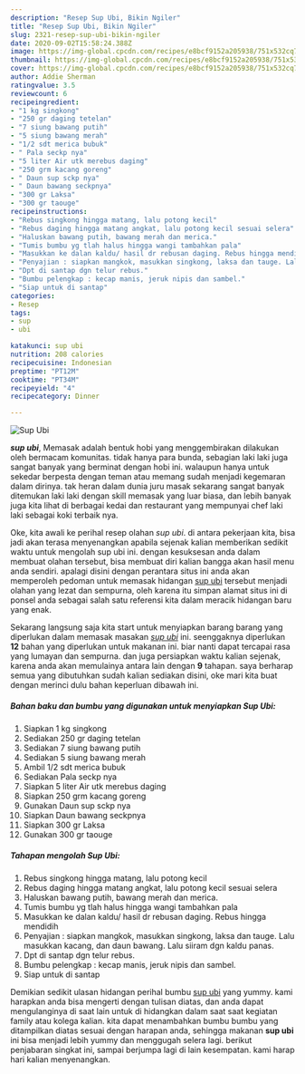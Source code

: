 ```yaml
---
description: "Resep Sup Ubi, Bikin Ngiler"
title: "Resep Sup Ubi, Bikin Ngiler"
slug: 2321-resep-sup-ubi-bikin-ngiler
date: 2020-09-02T15:58:24.388Z
image: https://img-global.cpcdn.com/recipes/e8bcf9152a205938/751x532cq70/sup-ubi-foto-resep-utama.jpg
thumbnail: https://img-global.cpcdn.com/recipes/e8bcf9152a205938/751x532cq70/sup-ubi-foto-resep-utama.jpg
cover: https://img-global.cpcdn.com/recipes/e8bcf9152a205938/751x532cq70/sup-ubi-foto-resep-utama.jpg
author: Addie Sherman
ratingvalue: 3.5
reviewcount: 6
recipeingredient:
- "1 kg singkong"
- "250 gr daging tetelan"
- "7 siung bawang putih"
- "5 siung bawang merah"
- "1/2 sdt merica bubuk"
- " Pala seckp nya"
- "5 liter Air utk merebus daging"
- "250 grm kacang goreng"
- " Daun sup sckp nya"
- " Daun bawang seckpnya"
- "300 gr Laksa"
- "300 gr taouge"
recipeinstructions:
- "Rebus singkong hingga matang, lalu potong kecil"
- "Rebus daging hingga matang angkat, lalu potong kecil sesuai selera"
- "Haluskan bawang putih, bawang merah dan merica."
- "Tumis bumbu yg tlah halus hingga wangi tambahkan pala"
- "Masukkan ke dalan kaldu/ hasil dr rebusan daging. Rebus hingga mendidih"
- "Penyajian : siapkan mangkok, masukkan singkong, laksa dan tauge. Lalu masukkan kacang, dan daun bawang. Lalu siiram dgn kaldu panas."
- "Dpt di santap dgn telur rebus."
- "Bumbu pelengkap : kecap manis, jeruk nipis dan sambel."
- "Siap untuk di santap"
categories:
- Resep
tags:
- sup
- ubi

katakunci: sup ubi 
nutrition: 208 calories
recipecuisine: Indonesian
preptime: "PT12M"
cooktime: "PT34M"
recipeyield: "4"
recipecategory: Dinner

---
```



![Sup Ubi](https://img-global.cpcdn.com/recipes/e8bcf9152a205938/751x532cq70/sup-ubi-foto-resep-utama.jpg)

<b><i>sup ubi</i></b>, Memasak adalah bentuk hobi yang menggembirakan dilakukan oleh bermacam komunitas. tidak hanya para bunda, sebagian laki laki juga sangat banyak yang berminat dengan hobi ini. walaupun hanya untuk sekedar berpesta dengan teman atau memang sudah menjadi kegemaran dalam dirinya. tak heran dalam dunia juru masak sekarang sangat banyak ditemukan laki laki dengan skill memasak yang luar biasa, dan lebih banyak juga kita lihat di berbagai kedai dan restaurant yang mempunyai chef laki laki sebagai koki terbaik nya.

Oke, kita awali ke perihal resep olahan <i>sup ubi</i>. di antara pekerjaan kita, bisa jadi akan terasa menyenangkan apabila sejenak kalian memberikan sedikit waktu untuk mengolah sup ubi ini. dengan kesuksesan anda dalam membuat olahan tersebut, bisa membuat diri kalian bangga akan hasil menu anda sendiri. apalagi disini dengan perantara situs ini anda akan memperoleh pedoman untuk memasak hidangan <u>sup ubi</u> tersebut menjadi olahan yang lezat dan sempurna, oleh karena itu simpan alamat situs ini di ponsel anda sebagai salah satu referensi kita dalam meracik hidangan baru yang enak.




Sekarang langsung saja kita start untuk menyiapkan barang barang yang diperlukan dalam memasak masakan <u><i>sup ubi</i></u> ini. seenggaknya diperlukan <b>12</b> bahan yang diperlukan untuk makanan ini. biar nanti dapat tercapai rasa yang lumayan dan sempurna. dan juga persiapkan waktu kalian sejenak, karena anda akan memulainya antara lain dengan <b>9</b> tahapan. saya berharap semua yang dibutuhkan sudah kalian sediakan disini, oke mari kita buat dengan merinci dulu bahan keperluan dibawah ini.

<!--inarticleads1-->

##### Bahan baku dan bumbu yang digunakan untuk menyiapkan Sup Ubi:

1. Siapkan 1 kg singkong
1. Sediakan 250 gr daging tetelan
1. Sediakan 7 siung bawang putih
1. Sediakan 5 siung bawang merah
1. Ambil 1/2 sdt merica bubuk
1. Sediakan  Pala seckp nya
1. Siapkan 5 liter Air utk merebus daging
1. Siapkan 250 grm kacang goreng
1. Gunakan  Daun sup sckp nya
1. Siapkan  Daun bawang seckpnya
1. Siapkan 300 gr Laksa
1. Gunakan 300 gr taouge




<!--inarticleads2-->

##### Tahapan mengolah Sup Ubi:

1. Rebus singkong hingga matang, lalu potong kecil
1. Rebus daging hingga matang angkat, lalu potong kecil sesuai selera
1. Haluskan bawang putih, bawang merah dan merica.
1. Tumis bumbu yg tlah halus hingga wangi tambahkan pala
1. Masukkan ke dalan kaldu/ hasil dr rebusan daging. Rebus hingga mendidih
1. Penyajian : siapkan mangkok, masukkan singkong, laksa dan tauge. Lalu masukkan kacang, dan daun bawang. Lalu siiram dgn kaldu panas.
1. Dpt di santap dgn telur rebus.
1. Bumbu pelengkap : kecap manis, jeruk nipis dan sambel.
1. Siap untuk di santap




Demikian sedikit ulasan hidangan perihal bumbu <u>sup ubi</u> yang yummy. kami harapkan anda bisa mengerti dengan tulisan diatas, dan anda dapat mengulanginya di saat lain untuk di hidangkan dalam saat saat kegiatan family atau kolega kalian. kita dapat menambahkan bumbu bumbu yang ditampilkan diatas sesuai dengan harapan anda, sehingga makanan <b>sup ubi</b> ini bisa menjadi lebih yummy dan menggugah selera lagi. berikut penjabaran singkat ini, sampai berjumpa lagi di lain kesempatan. kami harap hari kalian menyenangkan.
